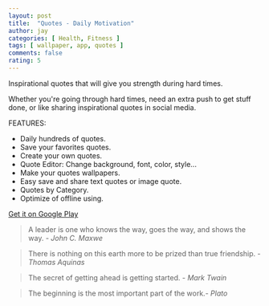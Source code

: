```yaml
---
layout: post
title:  "Quotes - Daily Motivation"
author: jay
categories: [ Health, Fitness ]
tags: [ wallpaper, app, quotes ]
comments: false
rating: 5
---
```


Inspirational quotes that will give you strength during hard times.

Whether you're going through hard times, need an extra push to get stuff done, or like sharing inspirational quotes in social media.

FEATURES:
- Daily hundreds of quotes.
- Save your favorites quotes.
- Create your own quotes.
- Quote Editor: Change background, font, color, style...
- Make your quotes wallpapers.
- Easy save and share text quotes or image quote.
- Quotes by Category.
- Optimize of offline using.

[Get it on Google Play](https://play.google.com/store/apps/details?id=com.hhzstudio.dailyquotes)

> A leader is one who knows the way, goes the way, and shows the way. - *John C. Maxwe*

> There is nothing on this earth more to be prized than true friendship. - *Thomas Aquinas*

> The secret of getting ahead is getting started. - *Mark Twain*

>  The beginning is the most important part of the work.- *Plato*

